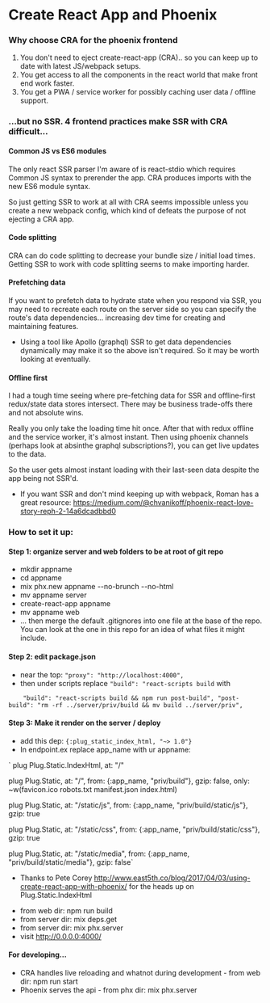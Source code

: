 # Create React App and Phoenix

### Why choose CRA for the phoenix frontend

1. You don't need to eject create-react-app (CRA).. so you can keep up to date with latest JS/webpack setups.
2. You get access to all the components in the react world that make front end work faster.
3. You get a PWA / service worker for possibly caching user data / offline support.

### ...but no SSR. 4 frontend practices make SSR with CRA difficult...

#### Common JS vs ES6 modules

The only react SSR parser I'm aware of is react-stdio which requires Common JS syntax to prerender the app.
CRA produces imports with the new ES6 module syntax.

So just getting SSR to work at all with CRA seems impossible unless you create a new webpack config, which kind of defeats the purpose of not ejecting a CRA app.

#### Code splitting

CRA can do code splitting to decrease your bundle size / initial load times.
Getting SSR to work with code splitting seems to make importing harder.

#### Prefetching data

If you want to prefetch data to hydrate state when you respond via SSR, you may need to recreate each route on the server side so you can specify the route's data dependencies... increasing dev time for creating and maintaining features.

* Using a tool like Apollo (graphql) SSR to get data dependencies dynamically may make it so the above isn't required. So it may be worth looking at eventually.

#### Offline first

I had a tough time seeing where pre-fetching data for SSR and offline-first redux/state data stores intersect. There may be business trade-offs there and not absolute wins.

Really you only take the loading time hit once. After that with redux offline and the service worker, it's almost instant. Then using phoenix channels (perhaps look at absinthe graphql subscriptions?), you can get live updates to the data.

So the user gets almost instant loading with their last-seen data despite the app being not SSR'd.

* If you want SSR and don't mind keeping up with webpack, Roman has a great resource:  https://medium.com/@chvanikoff/phoenix-react-love-story-reph-2-14a6dcadbbd0


### How to set it up:

#### Step 1: organize server and web folders to be at root of git repo

- mkdir appname
- cd appname
- mix phx.new appname --no-brunch --no-html
- mv appname server
- create-react-app appname
- mv appname web
- ... then merge the default .gitignores into one file at the base of the repo. You can look at the one in this repo for an idea of what files it might include.

#### Step 2: edit package.json

- near the top: `"proxy": "http://localhost:4000",`
- then under scripts replace `"build": "react-scripts build` with

`    
  "build": "react-scripts build && npm run post-build",
  "post-build": "rm -rf ../server/priv/build && mv build ../server/priv",
`

#### Step 3: Make it render on the server / deploy

- add this dep: `{:plug_static_index_html, "~> 1.0"}`
- In endpoint.ex replace app_name with ur appname:

` plug Plug.Static.IndexHtml,
    at: "/"

  plug Plug.Static,
    at: "/", from: {:app_name, "priv/build"}, gzip: false,
    only: ~w(favicon.ico robots.txt manifest.json index.html)

  plug Plug.Static,
    at: "/static/js", from: {:app_name, "priv/build/static/js"}, gzip: true

  plug Plug.Static,
    at: "/static/css", from: {:app_name, "priv/build/static/css"}, gzip: true

  plug Plug.Static,
    at: "/static/media", from: {:app_name, "priv/build/static/media"}, gzip: false`

* Thanks to Pete Corey http://www.east5th.co/blog/2017/04/03/using-create-react-app-with-phoenix/ for the heads up on Plug.Static.IndexHtml

- from web dir: npm run build
- from server dir: mix deps.get
- from server dir: mix phx.server
- visit http://0.0.0.0:4000/

#### For developing...

- CRA handles live reloading and whatnot during development - from web dir: npm run start
- Phoenix serves the api - from phx dir: mix phx.server
